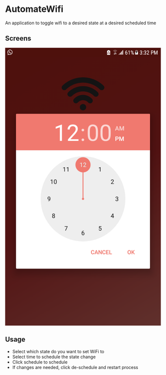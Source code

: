 # AutomateWifi
An application to toggle wifi to a desired state at a desired scheduled time

## Screens
![First Screen](https://raw.githubusercontent.com/zeyadkhaled/AutomateWifi/master/app/src/main/res/screens/selecttime.png)
## Usage
- Select which state do you want to set WiFi to
- Select time to schedule the state change
- Click schedule to schedule
- If changes are needed, click de-schedule and restart process



